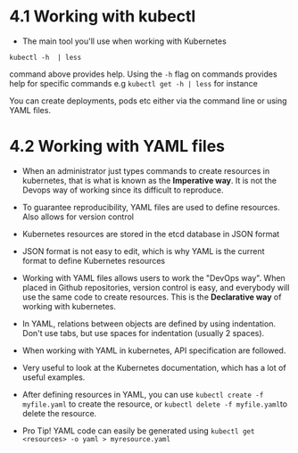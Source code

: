# 4.1 Working with **kubectl**

* The main tool you'll use when working with Kubernetes
```
kubectl -h  | less
```
command above provides help. Using the `-h` flag on commands provides help for specific commands e.g ```kubectl get -h | less``` for instance

You can create deployments, pods etc either via the command line or using YAML files.

# 4.2 Working with YAML files
- When an administrator just types commands to create resources in kubernetes, that is what is known as the **Imperative way**. It is not the Devops way of working since its difficult to reproduce.

- To guarantee reproducibility, YAML files are used to define resources. Also allows for version control

- Kubernetes resources are stored in the etcd database in JSON format

- JSON format is not easy to edit, which is why YAML is the current format to define Kubernetes resources

- Working with YAML files allows users to work the "DevOps way". When placed in Github repositories, version control is easy, and everybody will use the same code to create resources. This is the **Declarative way** of working with kubernetes.

- In YAML, relations between objects are defined by using indentation. Don't use tabs, but use spaces for indentation (usually 2 spaces).

- When working with YAML in kubernetes, API specification are followed.

- Very useful to look at the Kubernetes documentation, which has a lot of useful examples.

- After defining resources in YAML, you can use ```kubectl create -f myfile.yaml``` to create the resource, or ```kubectl delete -f myfile.yaml```to delete the resource.

- Pro Tip! YAML code can easily be generated using ```kubectl get <resources> -o yaml > myresource.yaml```
